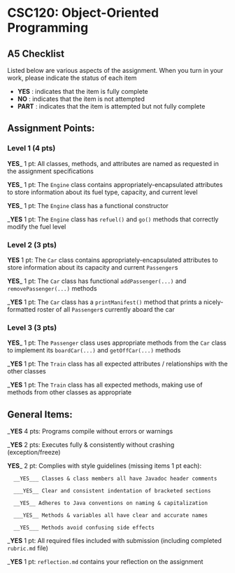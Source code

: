 # CSC120: Object-Oriented Programming
## A5 Checklist

Listed below are various aspects of the assignment.  When you turn in your work, please indicate the status of each item

- **YES** : indicates that the item is fully complete
- **NO** : indicates that the item is not attempted
- **PART** : indicates that the item is attempted but not fully complete


## Assignment Points:

### Level 1 (4 pts)

__YES___ 1 pt: All classes, methods, and attributes are named as requested in the assignment specifications

__YES___ 1 pt: The `Engine` class contains appropriately-encapsulated attributes to store information about its fuel type, capacity, and current level

__YES___ 1 pt: The `Engine` class has a functional constructor

___YES__ 1 pt: The `Engine` class has `refuel()` and `go()` methods that correctly modify the fuel level

### Level 2 (3 pts)

__YES__ 1 pt: The `Car` class contains appropriately-encapsulated attributes to store information about its capacity and current `Passenger`s

__YES___ 1 pt: The `Car` class has functional `addPassenger(...)` and `removePassenger(...)` methods

___YES__ 1 pt: The `Car` class has a `printManifest()` method that prints a nicely-formatted roster of all `Passenger`s currently aboard the car

### Level 3 (3 pts)

__YES___ 1 pt: The `Passenger` class uses appropriate methods from the `Car` class to implement its `boardCar(...)` and `getOffCar(...)` methods

___YES__ 1 pt: The `Train` class has all expected attributes / relationships with the other classes

___YES__ 1 pt: The `Train` class has all expected methods, making use of methods from other classes as appropriate



## General Items:

___YES__ 4 pts: Programs compile without errors or warnings

___YES__ 2 pts: Executes fully & consistently without crashing (exception/freeze)

__YES___ 2 pt: Complies with style guidelines (missing items 1 pt each):

      __YES___ Classes & class members all have Javadoc header comments

      ___YES__ Clear and consistent indentation of bracketed sections

      __YES__ Adheres to Java conventions on naming & capitalization

      ___YES__ Methods & variables all have clear and accurate names

      __YES___ Methods avoid confusing side effects

___YES__ 1 pt: All required files included with submission (including completed `rubric.md` file)

___YES__ 1 pt: `reflection.md` contains your reflection on the assignment
